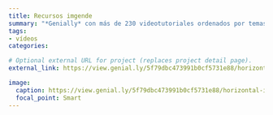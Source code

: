 ```yaml
---
title: Recursos imgende
summary: "*Genially* con más de 230 videotutoriales ordenados por temas."
tags:
- vídeos
categories:

# Optional external URL for project (replaces project detail page).
external_link: https://view.genial.ly/5f79dbc473991b0cf5731e88/horizontal-infographic-lists-mi-canal-de-youtube

image:
  caption: https://view.genial.ly/5f79dbc473991b0cf5731e88/horizontal-infographic-lists-mi-canal-de-youtube
  focal_point: Smart
---
```

